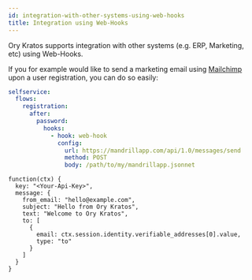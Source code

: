 ```yaml
---
id: integration-with-other-systems-using-web-hooks
title: Integration using Web-Hooks
---
```


Ory Kratos supports integration with other systems (e.g. ERP, Marketing, etc)
using Web-Hooks.

If you for example would like to send a marketing email using
[Mailchimp](https://mailchimp.com) upon a user registration, you can do so
easily:

```yaml title="path/to/my/kratos.config.yml"
selfservice:
  flows:
    registration:
      after:
        password:
          hooks:
            - hook: web-hook
              config:
                url: https://mandrillapp.com/api/1.0/messages/send
                method: POST
                body: /path/to/my/mandrillapp.jsonnet
```

```jsonnet title="/path/to/my/mandrillapp.jsonnet"
function(ctx) {
  key: "<Your-Api-Key>",
  message: {
    from_email: "hello@example.com",
    subject: "Hello from Ory Kratos",
    text: "Welcome to Ory Kratos",
    to: [
      {
        email: ctx.session.identity.verifiable_addresses[0].value,
        type: "to"
      }
    ]
  }
}
```
